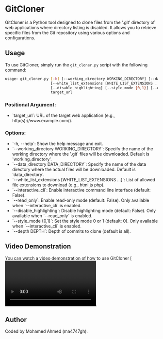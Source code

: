 # GitCloner
GitCloner is a Python tool designed to clone files from the '.git' directory of web applications where directory listing is disabled. It allows you to retrieve specific files from the Git repository using various options and configurations.

## Usage
To use GitCloner, simply run the `git_cloner.py` script with the following command:

```bash
usage: git_cloner.py [-h] [--working_directory WORKING_DIRECTORY] [--data_directory DATA_DIRECTORY]
                     [--white_list_extensions [WHITE_LIST_EXTENSIONS ...]] [--interactive_cli] [--read_only]
                     [--disable_highlighting] [--style_mode {0,1}] [--depth DEPTH]
                     target_url
```

### Positional Argument:
- \`target_url\`: URL of the target web application (e.g., http(s)://www\.example\.com/).

### Options:
- \`-h, --help\`: Show the help message and exit.
- \`--working_directory WORKING_DIRECTORY\`: Specify the name of the working directory where the '.git' files will be downloaded. Default is 'working_directory'.
- \`--data_directory DATA_DIRECTORY\`: Specify the name of the data directory where the actual files will be downloaded. Default is 'data_directory'.
- \`--white_list_extensions [WHITE_LIST_EXTENSIONS ...]\`: List of allowed file extensions to download (e.g., html js php).
- \`--interactive_cli\`: Enable interactive command line interface (default: False).
- \`--read_only\`: Enable read-only mode (default: False). Only available when \`--interactive_cli\` is enabled.
- \`--disable_highlighting\`: Disable highlighting mode (default: False). Only available when \`--read_only\` is enabled.
- \`--style_mode {0,1}\`: Set the style mode 0 or 1 (default: 0). Only available when \`--interactive_cli\` is enabled.
- \`--depth DEPTH\`: Depth of commits to clone (default is all).

## Video Demonstration
You can watch a video demonstration of how to use GitCloner [![Watch the video](https://github.com/ma4747gh/GitCloner/raw/main/GitCloner.ogv).

## Author
Coded by Mohamed Ahmed (ma4747gh).
